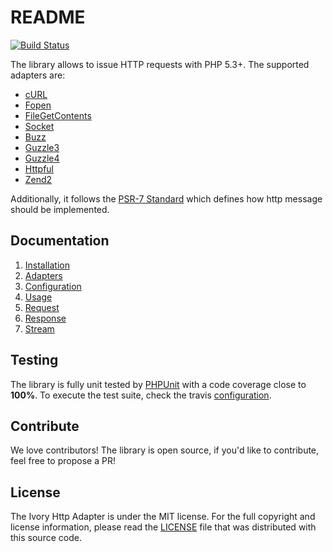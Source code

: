 # README

[![Build Status](https://secure.travis-ci.org/egeloen/ivory-http-adapter.png)](http://travis-ci.org/egeloen/ivory-http-adapter)

The library allows to issue HTTP requests with PHP 5.3+. The supported adapters are:

 - [cURL](http://curl.haxx.se/)
 - [Fopen](http://php.net/manual/en/function.fopen.php)
 - [FileGetContents](http://php.net/manual/en/function.file-get-contents.php)
 - [Socket](http://php.net/manual/en/function.stream-socket-client.php)
 - [Buzz](https://github.com/kriswallsmith/Buzz)
 - [Guzzle3](http://guzzle3.readthedocs.org/)
 - [Guzzle4](http://guzzle.readthedocs.org/)
 - [Httpful](http://phphttpclient.com/)
 - [Zend2](http://framework.zend.com/manual/2.0/en/modules/zend.http.client.html)

Additionally, it follows the [PSR-7 Standard](https://github.com/php-fig/fig-standards/blob/master/proposed/http-message.md)
which defines how http message should be implemented.

## Documentation

 1. [Installation](/doc/installation.md)
 2. [Adapters](/doc/adapters.md)
 3. [Configuration](/doc/configuration.md)
 4. [Usage](/doc/usage.md)
 5. [Request](/doc/request.md)
 6. [Response](/doc/response.md)
 7. [Stream](/doc/stream.md)

## Testing

The library is fully unit tested by [PHPUnit](http://www.phpunit.de/) with a code coverage close to **100%**. To
execute the test suite, check the travis [configuration](/.travis.yml).

## Contribute

We love contributors! The library is open source, if you'd like to contribute, feel free to propose a PR!

## License

The Ivory Http Adapter is under the MIT license. For the full copyright and license information, please read the
[LICENSE](/LICENSE) file that was distributed with this source code.
